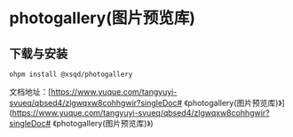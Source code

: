 # photogallery(图片预览库)



## 下载与安装

```
ohpm install @xsqd/photogallery
```



文档地址：[https://www.yuque.com/tangyuyi-svueq/qbsed4/zlgwqxw8cohhgwir?singleDoc# 《photogallery(图片预览库)》](https://www.yuque.com/tangyuyi-svueq/qbsed4/zlgwqxw8cohhgwir?singleDoc# 《photogallery(图片预览库)》)

